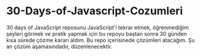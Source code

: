 # 30-Days-of-Javascript-Cozumleri
30 days of JavaScript reposunu JavaScript'i tekrar etmek, öğrenmediğim şeyleri görmek ve pratik yapmak için bu repoyu baştan sonra 30 günden kısa sürede çözme kararı aldım. Bu repo içerisinede çözümleri atacağım. Şu an çözüm aşamasındadır, düzenlenecektir.
